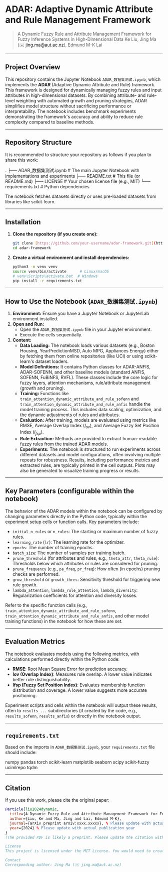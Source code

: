 # ADAR: Adaptive Dynamic Attribute and Rule Management Framework

> A Dynamic Fuzzy Rule and Attribute Management Framework for Fuzzy Inference Systems in High-Dimensional Data
> Ke Liu, Jing Ma (✉️ jing.ma@aut.ac.nz), Edmund M-K Lai

---

## Project Overview

This repository contains the Jupyter Notebook `ADAR_数据集测试.ipynb`, which implements the **ADAR** (Adaptive Dynamic Attribute and Rule) framework. This framework is designed for dynamically managing fuzzy rules and input attributes in high-dimensional datasets. By combining attribute- and rule-level weighting with automated growth and pruning strategies, ADAR simplifies model structure without sacrificing performance or interpretability. The notebook includes benchmark experiments demonstrating the framework's accuracy and ability to reduce rule complexity compared to baseline methods.

---

## Repository Structure

It is recommended to structure your repository as follows if you plan to share this work:

.
├── ADAR_数据集测试.ipynb       # The main Jupyter Notebook with implementations and experiments
├── README.txt              # This file (or README.md)
├── LICENSE                 # Your chosen license file (e.g., MIT)
└── requirements.txt        # Python dependencies

The notebook fetches datasets directly or uses pre-loaded datasets from libraries like scikit-learn.

---

## Installation

1.  **Clone the repository (if you create one):**
    ```bash
    git clone [https://github.com/your-username/adar-framework.git](https://github.com/your-username/adar-framework.git)
    cd adar-framework
    ```
2.  **Create a virtual environment and install dependencies:**
    ```bash
    python3 -m venv venv
    source venv/bin/activate      # Linux/macOS
    # venv\Scripts\activate.bat  # Windows
    pip install -r requirements.txt
    ```

---

## How to Use the Notebook (`ADAR_数据集测试.ipynb`)

1.  **Environment:** Ensure you have a Jupyter Notebook or JupyterLab environment installed.
2.  **Open and Run:**
    * Open the `ADAR_数据集测试.ipynb` file in your Jupyter environment.
    * Execute the cells sequentially.
3.  **Content:**
    * **Data Loading:** The notebook loads various datasets (e.g., Boston Housing, YearPredictionMSD, Auto MPG, Appliances Energy) either by fetching them from online repositories (like UCI) or using scikit-learn's dataset loaders.
    * **Model Definitions:** It contains Python classes for ADAR-ANFIS, ADAR-SOFENN, and other baseline models (standard ANFIS, SOFENN, FuBiNFS, RVFL). These classes include the core logic for fuzzy layers, attention mechanisms, rule/attribute management (growth and pruning).
    * **Training:** Functions like `train_attention_dynamic_attribute_and_rule_sofenn` and `train_attention_dynamic_attribute_and_rule_anfis` handle the model training process. This includes data scaling, optimization, and the dynamic adjustments of rules and attributes.
    * **Evaluation:** After training, models are evaluated using metrics like RMSE, Average Overlap Index ($I_{ov}$), and Average Fuzzy Set Position Index ($I_{fsp}$).
    * **Rule Extraction:** Methods are provided to extract human-readable fuzzy rules from the trained ADAR models.
    * **Experiments:** The notebook is structured to run experiments across different datasets and model configurations, often involving multiple repeats for robustness. Results, including performance metrics and extracted rules, are typically printed in the cell outputs. Plots may also be generated to visualize training progress or results.

---

## Key Parameters (configurable within the notebook)

The behavior of the ADAR models within the notebook can be configured by changing parameters directly in the Python code, typically within the experiment setup cells or function calls. Key parameters include:

* `initial_n_rules` or `n_rules`: The starting or maximum number of fuzzy rules.
* `learning_rate` (`lr`): The learning rate for the optimizer.
* `epochs`: The number of training epochs.
* `batch_size`: The number of samples per training batch.
* `prune_threshold` (for attributes and rules, e.g., `theta_attr`, `theta_rule`): Thresholds below which attributes or rules are considered for pruning.
* `prune_frequency` (e.g., `pa_freq`, `pr_freq`): How often (in epochs) pruning checks are performed.
* `grow_threshold` or `growth_thres`: Sensitivity threshold for triggering new rule growth.
* `lambda_attention`, `lambda_rule_attention`, `lambda_diversity`: Regularization coefficients for attention and diversity losses.

Refer to the specific function calls (e.g., `train_attention_dynamic_attribute_and_rule_sofenn`, `train_attention_dynamic_attribute_and_rule_anfis`, and other model training functions) in the notebook for how these are set.

---

## Evaluation Metrics

The notebook evaluates models using the following metrics, with calculations performed directly within the Python code:

* **RMSE**: Root Mean Square Error for prediction accuracy.
* **Iov (Overlap Index)**: Measures rule overlap. A lower value indicates better rule distinguishability.
* **Ifsp (Fuzzy Set Position Index)**: Evaluates membership function distribution and coverage. A lower value suggests more accurate positioning.

Experiment scripts and cells within the notebook will output these results, often to `results_...` subdirectories (if created by the code, e.g., `results_sofenn`, `results_anfis`) or directly in the notebook output.

---

## `requirements.txt`

Based on the imports in `ADAR_数据集测试.ipynb`, your `requirements.txt` file should include:

numpy
pandas
torch
scikit-learn
matplotlib
seaborn
scipy
scikit-fuzzy
ucimlrepo
tqdm


---

## Citation

If you use this work, please cite the original paper:

```bibtex
@article{liu2024dynamic,
  title={A Dynamic Fuzzy Rule and Attribute Management Framework for Fuzzy Inference Systems in High-Dimensional Data},
  author={Liu, Ke and Ma, Jing and Lai, Edmund M-K},
  journal={arXiv preprint arXiv:xxxx.xxxxx}, % Please update with actual arXiv ID or publication venue
  year={2024} % Please update with actual publication year
}
(The provided PDF is likely a preprint. Please update the citation with the correct arXiv ID, publication details, and year once formally published. The PDF itself does not specify an arXiv ID or a 2025 publication year for the preprint.)

License
This project is licensed under the MIT License. You would need to create a LICENSE file with the MIT License text if you choose this license.

Contact
Corresponding author: Jing Ma (✉️ jing.ma@aut.ac.nz)

